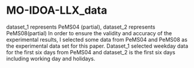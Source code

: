 # MO-IDOA-LLX_data
dataset_1 represents PeMS04 (partial), dataset_2 represents PeMS08(partial) 
In order to ensure the validity and accuracy of the experimental results, I selected some data from PeMS04 and PeMS08 as the experimental data set for this paper. Dataset_1 selected weekday data for the first six days from PeMS04 and dataset_2 is the first six days including working day and holidays.
